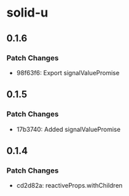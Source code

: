 # solid-u

## 0.1.6

### Patch Changes

- 98f63f6: Export signalValuePromise

## 0.1.5

### Patch Changes

- 17b3740: Added signalValuePromise

## 0.1.4

### Patch Changes

- cd2d82a: reactiveProps.withChildren
